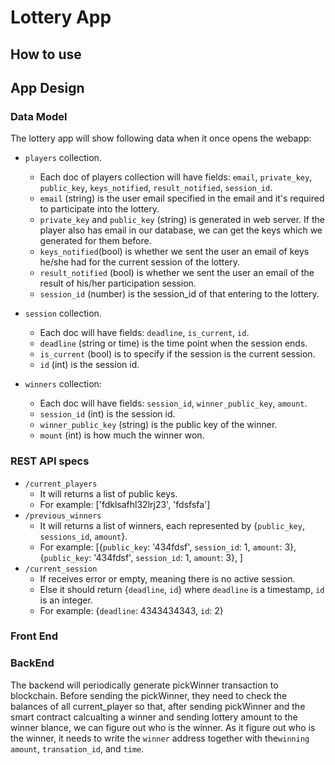 # Lottery App

## How to use

## App Design

### Data Model

The lottery app will show following data when it once opens the webapp:

- `players` collection.
  - Each doc of players collection will have fields: `email`, `private_key`, `public_key`, `keys_notified`, `result_notified`, `session_id`.
  - `email` (string) is the user email specified in the email and it's required to participate into the lottery.
  - `private_key` and `public_key` (string) is generated in web server. If the player also has email in our database, we can get the keys which we generated for them before.
  - `keys_notified`(bool) is whether we sent the user an email of keys he/she had for the current session of the lottery.
  - `result_notified` (bool) is whether we sent the user an email of the result of his/her participation session.
  - `session_id` (number) is the session_id of that entering to the lottery.
- `session` collection.

  - Each doc will have fields: `deadline`, `is_current`, `id`.
  - `deadline` (string or time) is the time point when the session ends.
  - `is_current` (bool) is to specify if the session is the current session.
  - `id` (int) is the session id.

- `winners` collection:
  - Each doc will have fields: `session_id`, `winner_public_key`, `amount`.
  - `session_id` (int) is the session id.
  - `winner_public_key` (string) is the public key of the winner.
  - `mount` (int) is how much the winner won.

### REST API specs

- `/current_players`
  - It will returns a list of public keys.
  - For example: ['fdklsafhl32lrj23', 'fdsfsfa']
- `/previous_winners`
  - It will returns a list of winners, each represented by {`public_key`, `sessions_id`, `amount`}.
  - For example: [{`public_key`: '434fdsf', `session_id`: 1, `amount`: 3}, {`public_key`: '434fdsf', `session_id`: 1, `amount`: 3}, ]
- `/current_session`
  - If receives error or empty, meaning there is no active session.
  - Else it should return {`deadline`, `id`} where `deadline` is a timestamp, `id` is an integer.
  - For example: {`deadline`: 4343434343, `id`: 2}

### Front End

### BackEnd

The backend will periodically generate pickWinner transaction to blockchain. Before sending the pickWinner, they need to check the balances of all current_player so that, after sending pickWinner and the smart contract calcualting a winner and sending lottery amount to the winner blance, we can figure out who is the winner. As it figure out who is the winner, it needs to write the `winner` address together with the`winning amount`, `transation_id`, and `time`.
